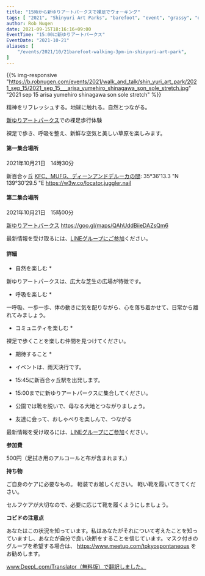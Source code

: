 ```yaml
---
title: "15時から新ゆりアートパークスで裸足でウォーキング"
tags: [ "2021", "Shinyuri Art Parks", "barefoot", "event", "grassy", "october", "shin yurigaoka", "walk", "walking", "新ゆりアートパークス" ]
author: Rob Nugen
date: 2021-09-15T18:16:16+09:00
EventTime: "15:00に新ゆりアートパークス"
EventDate: "2021-10-21"
aliases: [
    "/events/2021/10/21barefoot-walking-3pm-in-shinyuri-art-park",
]
---
```


{{% img-responsive "https://b.robnugen.com/events/2021/walk_and_talk/shin_yuri_art_park/2021_sep_15/2021_sep_15___arisa_yumehiro_shinagawa_son_sole_stretch.jpg" "2021 sep 15 arisa yumehiro shinagawa son sole stretch" %}}


精神をリフレッシュする。地球に触れる。自然とつながる。

[新ゆりアートパークス](http://www.airgreen.info/artparks.html)での裸足歩行体験

裸足で歩き、呼吸を整え、新鮮な空気と美しい草原を楽しみます。

#### 第一集合場所

2021年10月21日　14時30分

新百合ヶ丘 [KFC、MUFG、ディーンアンドデルーカの間](https://goo.gl/maps/aoY2j7WxkNjSC2u98): 35°36'13.3 "N 139°30'29.5 "E https://w3w.co/locator.juggler.nail

#### 第二集合場所

2021年10月21日　15時00分

[新ゆりアートパークス](http://www.airgreen.info/artparks.html) https://goo.gl/maps/QAhUddBiieDAZsQm6

最新情報を受け取るには、[LINEグループにご参加](/contact/)ください。

#### 詳細

* 自然を楽しむ *

新ゆりアートパークスは、広大な芝生の広場が特徴です。

* 呼吸を楽しむ *

一呼吸、一歩一歩、体の動きに気を配りながら、心を落ち着かせて、日常から離れてみましょう。

* コミュニティを楽しむ *

裸足で歩くことを楽しむ仲間を見つけてください。

* 期待すること *

* イベントは、雨天決行です。
* 15:45に新百合ヶ丘駅を出発します。
* 15:00までに新ゆりアートパークスに集合してください。
* 公園では靴を脱いで、母なる大地とつながりましょう。
* 友達に会って、おしゃべりを楽しんで、つながる

最新情報を受け取るには、[LINEグループにご参加](/contact/)ください。

**参加費**

500円（足拭き用のアルコールと布が含まれます。）

**持ち物**

ご自身のケアに必要なもの。 軽装でお越しください。
軽い靴を履いてきてください。

セルフケアが大切なので、必要に応じて靴を履くようにしましょう。

**コビドの注意点**

あなたはこの状況を知っています。私はあなたがそれについて考えたことを知っていますし、あなたが自分で良い決断をすることを信じています。マスク付きのグループを希望する場合は、
https://www.meetup.com/tokyospontaneous
をお勧めします。

www.DeepL.com/Translator（無料版）で翻訳しました。
